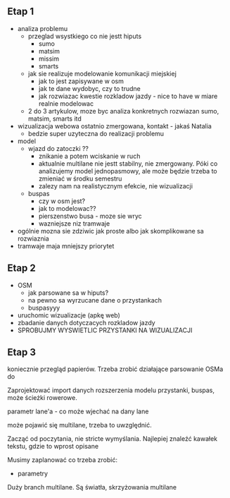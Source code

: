## Etap 1

- analiza problemu
  - przeglad wsystkiego co nie jestt hiputs
    - sumo
    - matsim
    - missim
    - smarts
  - jak sie realizuje modelowanie komunikacji miejskiej
    - jak to jest zapisywane w osm
    - jak te dane wydobyc, czy to trudne
    - jak rozwiazac kwestie rozkladow jazdy - nice to have w miare realnie modelowac
  - 2 do 3 artykulow, moze byc analiza konkretnych rozwiazan sumo, matsim, smarts itd
- wizualizacja webowa ostatnio zmergowana, kontakt - jakaś Natalia
  - bedzie super uzyteczna do realizacji problemu
- model
  - wjazd do zatoczki ??
    - znikanie a potem wciskanie w ruch
    - aktualnie multilane nie jestt stabilny, nie zmergowany. Póki co analizujemy model jednopasmowy, ale może będzie trzeba to zmieniać w środku semestru
    - zalezy nam na realistycznym efekcie, nie wizualizacji
  - buspas
    - czy w osm jest?
    - jak to modelowac??
    - pierszenstwo busa - moze sie wryc
    - wazniejsze niz tramwaje
- ogólnie mozna sie zdziwic jak proste albo jak skomplikowane sa rozwiaznia
- tramwaje maja mniejszy priorytet

## Etap 2

- OSM
  - jak parsowane sa w hiputs?
  - na pewno sa wyrzucane dane o przystankach
  - buspasyyy
- uruchomic wizualizacje (apkę web)
- zbadanie danych dotyczacych rozkladow jazdy
- SPROBUJMY WYSWIETLIC PRZYSTANKI NA WIZUALIZACJI



## Etap 3
koniecznie przegląd papierów. Trzeba zrobić działające parsowanie OSMa do 

Zaprojektować
import danych
rozszerzenia modelu
przystanki, buspas, może ścieżki rowerowe.

parametr lane'a - co może wjechać na dany lane

może pojawić się multilane, trzeba to uwzględnić.


Zacząć od poczytania, nie stricte wymyślania. Najlepiej znaleźć kawałek tekstu, gdzie to wprost opisane

Musimy zaplanować co trzeba zrobić:
* parametry 


Duży branch multilane. Są światła, skrzyżowania multilane